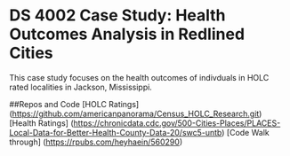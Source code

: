 # DS 4002 Case Study: Health Outcomes Analysis in Redlined Cities

This case study focuses on the health outcomes of indivduals in HOLC rated localities in Jackson, Mississippi. 






##Repos and Code 
[HOLC Ratings] (https://github.com/americanpanorama/Census_HOLC_Research.git)
[Health Ratings] (https://chronicdata.cdc.gov/500-Cities-Places/PLACES-Local-Data-for-Better-Health-County-Data-20/swc5-untb)
[Code Walk through] (https://rpubs.com/heyhaein/560290)
